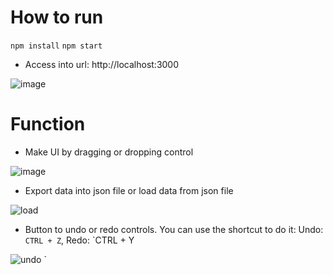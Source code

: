 # How to run
`npm install`
`npm start`

- Access into url: http://localhost:3000

![image](https://user-images.githubusercontent.com/11943182/90980516-075af000-e586-11ea-9278-3205af7d632d.png)

# Function
- Make UI by dragging or dropping control

![image](https://user-images.githubusercontent.com/11943182/90980571-5ef95b80-e586-11ea-9727-74513d3c8b6f.png)

- Export data into json file or load data from json file

![load](https://user-images.githubusercontent.com/11943182/90980602-a7187e00-e586-11ea-9ea7-23d84d68f738.png)

- Button to undo or redo controls. You can use the shortcut to do it: Undo: `CTRL + Z`, Redo: `CTRL + Y

![undo](https://user-images.githubusercontent.com/11943182/90980636-c8796a00-e586-11ea-8b23-747b1714f5a9.png)
`
